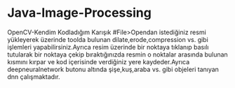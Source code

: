 # Java-Image-Processing
OpenCV-Kendim Kodladığım Karışık
#File>Opendan istediğiniz resmi yükleyerek üzerinde toolda bulunan dilate,erode,compression vs. gibi işlemleri yapabilirsiniz.Ayrıca resim üzerinde bir noktaya tıklanıp basılı tutularak
bir noktaya çekip bıraktığınızda resmin o noktalar arasında bulunan kısmını kırpar ve kod içerisinde verdiğiniz yere kaydeder.Ayrıca deepneuralnetwork butonu altında şişe,kuş,araba vs. gibi objeleri tanıyan dnn çalışmaktadır. 

